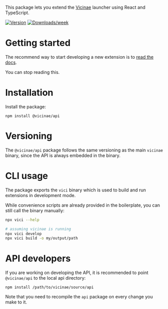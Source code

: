 This package lets you extend the [Vicinae](https://docs.vicinae.com/) launcher using React and TypeScript.

[![Version](https://img.shields.io/npm/v/@vicinae/api.svg)](https://npmjs.org/package/@vicinae/api)
[![Downloads/week](https://img.shields.io/npm/dw/@vicinae/api.svg)](https://npmjs.org/package/@vicinae/api)

# Getting started

The recommend way to start developing a new extension is to [read the docs](https://docs.vicinae.com/extensions/introduction).

You can stop reading this.

# Installation 

Install the package:

```
npm install @vicinae/api
```

# Versioning

The `@vicinae/api` package follows the same versioning as the main `vicinae` binary, since the API is always embedded in the binary.

# CLI usage

The package exports the `vici` binary which is used to build and run extensions in development mode.

While convenience scripts are already provided in the boilerplate, you can still call the binary manually:

```bash
npx vici --help

# assuming vicinae is running
npx vici develop
npx vici build -o my/output/path
```

# API developers

If you are working on developing the API, it is recommended to point `@vicinae/api` to the local api directory:

```
npm install /path/to/vicinae/source/api
```

Note that you need to recompile the `api` package on every change you make to it.
